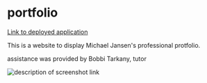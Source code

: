 # portfolio

[Link to deployed application]()

This is a website to display Michael Jansen's professional protfolio.

assistance was provided by Bobbi Tarkany, tutor

![description of screenshot link](./assets/)